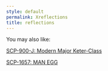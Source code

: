 ```yaml
---
style: default
permalink: Xreflections
title: reflections
---
```

You may also like:

[SCP-900-J: Modern Major Keter-Class](http://scp-wiki.net/scp-900-j)

[SCP-1657: MAN EGG](http://scp-wiki.net/scp-1657)

